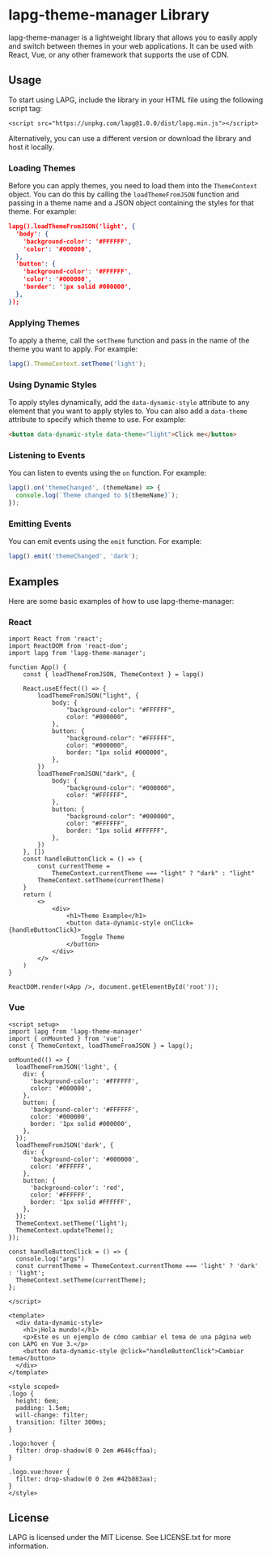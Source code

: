 # lapg-theme-manager Library

lapg-theme-manager is a lightweight library that allows you to easily apply and switch between themes in your web applications. It can be used with React, Vue, or any other framework that supports the use of CDN.

## Usage

To start using LAPG, include the library in your HTML file using the following script tag:

```
<script src="https://unpkg.com/lapg@1.0.0/dist/lapg.min.js"></script>
```

Alternatively, you can use a different version or download the library and host it locally.

### Loading Themes

Before you can apply themes, you need to load them into the `ThemeContext` object. You can do this by calling the `loadThemeFromJSON` function and passing in a theme name and a JSON object containing the styles for that theme. For example:

```json
lapg().loadThemeFromJSON('light', {
  'body': {
    'background-color': '#FFFFFF',
    'color': '#000000',
  },
  'button': {
    'background-color': '#FFFFFF',
    'color': '#000000',
    'border': '1px solid #000000',
  },
});
```

### Applying Themes

To apply a theme, call the `setTheme` function and pass in the name of the theme you want to apply. For example:

```javascript
lapg().ThemeContext.setTheme('light');
```

### Using Dynamic Styles

To apply styles dynamically, add the `data-dynamic-style` attribute to any element that you want to apply styles to. You can also add a `data-theme` attribute to specify which theme to use. For example:

```html
<button data-dynamic-style data-theme="light">Click me</button>
```

### Listening to Events

You can listen to events using the `on` function. For example:

```javascript
lapg().on('themeChanged', (themeName) => {
  console.log(`Theme changed to ${themeName}`);
});
```

### Emitting Events

You can emit events using the `emit` function. For example:

```javascript
lapg().emit('themeChanged', 'dark');
```

## Examples

Here are some basic examples of how to use lapg-theme-manager:

### React

```react
import React from 'react';
import ReactDOM from 'react-dom';
import lapg from 'lapg-theme-manager';

function App() {
	const { loadThemeFromJSON, ThemeContext } = lapg()

	React.useEffect(() => {
		loadThemeFromJSON("light", {
			body: {
				"background-color": "#FFFFFF",
				color: "#000000",
			},
			button: {
				"background-color": "#FFFFFF",
				color: "#000000",
				border: "1px solid #000000",
			},
		})
		loadThemeFromJSON("dark", {
			body: {
				"background-color": "#000000",
				color: "#FFFFFF",
			},
			button: {
				"background-color": "#000000",
				color: "#FFFFFF",
				border: "1px solid #FFFFFF",
			},
		})
	}, [])
	const handleButtonClick = () => {
		const currentTheme =
			ThemeContext.currentTheme === "light" ? "dark" : "light"
		ThemeContext.setTheme(currentTheme)
	}
	return (
		<>
			<div>
				<h1>Theme Example</h1>
				<button data-dynamic-style onClick={handleButtonClick}>
					Toggle Theme
				</button>
			</div>
		</>
	)
}

ReactDOM.render(<App />, document.getElementById('root'));
```

### Vue

```vue
<script setup>
import lapg from 'lapg-theme-manager'
import { onMounted } from 'vue';
const { ThemeContext, loadThemeFromJSON } = lapg();

onMounted(() => {
  loadThemeFromJSON('light', {
    div: {
      'background-color': '#FFFFFF',
      color: '#000000',
    },
    button: {
      'background-color': '#FFFFFF',
      color: '#000000',
      border: '1px solid #000000',
    },
  });
  loadThemeFromJSON('dark', {
    div: {
      'background-color': '#000000',
      color: '#FFFFFF',
    },
    button: {
      'background-color': 'red',
      color: '#FFFFFF',
      border: '1px solid #FFFFFF',
    },
  });
  ThemeContext.setTheme('light');
  ThemeContext.updateTheme();
});

const handleButtonClick = () => {
  console.log("args")
  const currentTheme = ThemeContext.currentTheme === 'light' ? 'dark' : 'light';
  ThemeContext.setTheme(currentTheme);
};

</script>

<template>
  <div data-dynamic-style>
    <h1>¡Hola mundo!</h1>
    <p>Este es un ejemplo de cómo cambiar el tema de una página web con LAPG en Vue 3.</p>
    <button data-dynamic-style @click="handleButtonClick">Cambiar tema</button>
  </div>
</template>

<style scoped>
.logo {
  height: 6em;
  padding: 1.5em;
  will-change: filter;
  transition: filter 300ms;
}

.logo:hover {
  filter: drop-shadow(0 0 2em #646cffaa);
}

.logo.vue:hover {
  filter: drop-shadow(0 0 2em #42b883aa);
}
</style>

```

## License

LAPG is licensed under the MIT License. See LICENSE.txt for more information.

